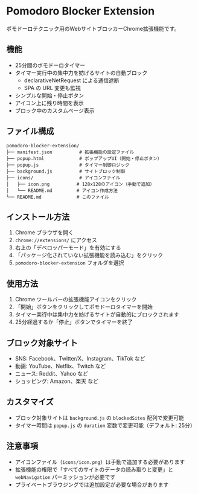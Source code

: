 # Pomodoro Blocker Extension

ポモドーロテクニック用のWebサイトブロッカーChrome拡張機能です。

## 機能

- 25分間のポモドーロタイマー
 - タイマー実行中の集中力を妨げるサイトの自動ブロック
   - declarativeNetRequest による通信遮断
   - SPA の URL 変更も監視
- シンプルな開始・停止ボタン
- アイコン上に残り時間を表示
- ブロック中のカスタムページ表示

## ファイル構成

```
pomodoro-blocker-extension/
├── manifest.json          # 拡張機能の設定ファイル
├── popup.html             # ポップアップUI（開始・停止ボタン）
├── popup.js               # タイマー制御ロジック
├── background.js          # サイトブロック制御
├── icons/                 # アイコンファイル
│   ├── icon.png          # 128x128のアイコン（手動で追加）
│   └── README.md         # アイコン作成方法
└── README.md             # このファイル
```

## インストール方法

1. Chrome ブラウザを開く
2. `chrome://extensions/` にアクセス
3. 右上の「デベロッパーモード」を有効にする
4. 「パッケージ化されていない拡張機能を読み込む」をクリック
5. `pomodoro-blocker-extension` フォルダを選択

## 使用方法

1. Chrome ツールバーの拡張機能アイコンをクリック
2. 「開始」ボタンをクリックしてポモドーロタイマーを開始
3. タイマー実行中は集中力を妨げるサイトが自動的にブロックされます
4. 25分経過するか「停止」ボタンでタイマーを終了

## ブロック対象サイト

- SNS: Facebook、Twitter/X、Instagram、TikTok など
- 動画: YouTube、Netflix、Twitch など
- ニュース: Reddit、Yahoo など
- ショッピング: Amazon、楽天 など

## カスタマイズ

- ブロック対象サイトは `background.js` の `blockedSites` 配列で変更可能
- タイマー時間は `popup.js` の `duration` 変数で変更可能（デフォルト: 25分）

## 注意事項

- アイコンファイル（`icons/icon.png`）は手動で追加する必要があります
- 拡張機能の権限で「すべてのサイトのデータの読み取りと変更」と
  `webNavigation` パーミッションが必要です
- プライベートブラウジングでは追加設定が必要な場合があります